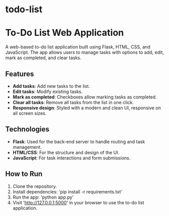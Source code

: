 # todo-list
# To-Do List Web Application

A web-based to-do list application built using Flask, HTML, CSS, and JavaScript. The app allows users to manage tasks with options to add, edit, mark as completed, and clear tasks. 

## Features
- **Add tasks**: Add new tasks to the list.
- **Edit tasks**: Modify existing tasks.
- **Mark as completed**: Checkboxes allow marking tasks as completed.
- **Clear all tasks**: Remove all tasks from the list in one click.
- **Responsive design**: Styled with a modern and clean UI, responsive on all screen sizes.

## Technologies
- **Flask**: Used for the back-end server to handle routing and task management.
- **HTML/CSS**: For the structure and design of the UI.
- **JavaScript**: For task interactions and form submissions.

## How to Run
1. Clone the repository.
2. Install dependencies: 'pip install -r requirements.txt'
3. Run the app: 'python app.py'
4. Visit 'http://127.0.0.1:5000' in your browser to use the to-do list application.
